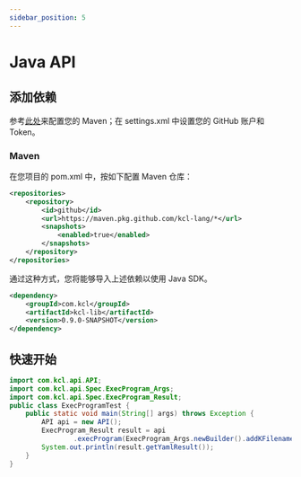 ```yaml
---
sidebar_position: 5
---
```


# Java API

## 添加依赖

参考[此处](https://docs.github.com/en/packages/working-with-a-github-packages-registry/working-with-the-apache-maven-registry#authenticating-to-github-packages)来配置您的 Maven；在 settings.xml 中设置您的 GitHub 账户和 Token。

### Maven

在您项目的 pom.xml 中，按如下配置 Maven 仓库：

```xml
<repositories>
    <repository>
        <id>github</id>
        <url>https://maven.pkg.github.com/kcl-lang/*</url>
        <snapshots>
            <enabled>true</enabled>
        </snapshots>
    </repository>
</repositories>
```

通过这种方式，您将能够导入上述依赖以使用 Java SDK。

```xml
<dependency>
    <groupId>com.kcl</groupId>
    <artifactId>kcl-lib</artifactId>
    <version>0.9.0-SNAPSHOT</version>
</dependency>
```

## 快速开始

```java
import com.kcl.api.API;
import com.kcl.api.Spec.ExecProgram_Args;
import com.kcl.api.Spec.ExecProgram_Result;
public class ExecProgramTest {
    public static void main(String[] args) throws Exception {
        API api = new API();
        ExecProgram_Result result = api
                .execProgram(ExecProgram_Args.newBuilder().addKFilenameList("path/to/kcl.k").build());
        System.out.println(result.getYamlResult());
    }
}
```
